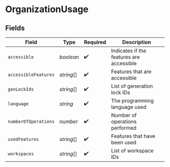# OrganizationUsage


## Fields

| Field                                    | Type                                     | Required                                 | Description                              |
| ---------------------------------------- | ---------------------------------------- | ---------------------------------------- | ---------------------------------------- |
| `accessible`                             | *boolean*                                | :heavy_check_mark:                       | Indicates if the features are accessible |
| `accessibleFeatures`                     | *string*[]                               | :heavy_check_mark:                       | Features that are accessible             |
| `genLockIds`                             | *string*[]                               | :heavy_check_mark:                       | List of generation lock IDs              |
| `language`                               | *string*                                 | :heavy_check_mark:                       | The programming language used            |
| `numberOfOperations`                     | *number*                                 | :heavy_check_mark:                       | Number of operations performed           |
| `usedFeatures`                           | *string*[]                               | :heavy_check_mark:                       | Features that have been used             |
| `workspaces`                             | *string*[]                               | :heavy_check_mark:                       | List of workspace IDs                    |
